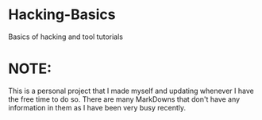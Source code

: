 # Hacking-Basics
Basics of hacking and tool tutorials 

# NOTE: 

This is a personal project that I made myself and updating whenever I have the free time to do so. There are many MarkDowns that don't have any information in them as I have been very busy recently.
